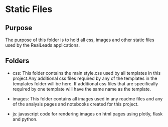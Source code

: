 # Static Files

## Purpose

The purpose of this folder is to hold all css, images and other static files used by the RealLeads applications.

## Folders

- css: This folder contains the main style.css used by all templates in this project.Any additional css files required by any of the templates in the templates folder will be here. If additional css files that are specifically required by one template will have the same name as the template.

- images: This folder contains all images used in any readme files and any of the analysis pages and notebooks created for this project.

- js: javascript code for rendering images on html pages using plotly, flask and python.
